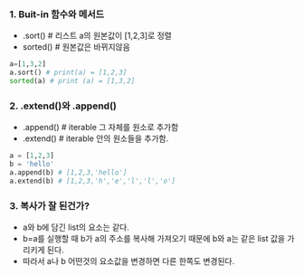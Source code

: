 ### 1. Buit-in 함수와 메서드
- .sort() # 리스트 a의 원본값이 [1,2,3]로 정렬
- sorted() # 원본값은 바뀌지않음
```python
a=[1,3,2]
a.sort() # print(a) = [1,2,3]
sorted(a) # print (a) = [1,3,2]
```

### 2. .extend()와 .append()
- .append() # iterable 그 자체를 원소로 추가함
- .extend() # iterable 안의 원소들을 추가함.
```python
a = [1,2,3]
b = 'hello'
a.append(b) # [1,2,3,'hello']
a.extend(b) # [1,2,3,'h','e','l','l','o']
```

### 3. 복사가 잘 된건가?
- a와 b에 담긴 list의 요소는 같다.
- b=a를 실행할 때 b가 a의 주소를 복사해 가져오기 때문에 b와 a는 같은 list 값을 가리키게 된다.
- 따라서 a나 b 어떤것의 요소값을 변경하면 다른 한쪽도 변경된다.